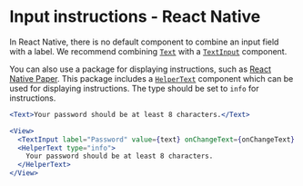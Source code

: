 # Input instructions - React Native

In React Native, there is no default component to combine an input field with a label. We recommend combining [`Text`](https://reactnative.dev/docs/text) with a [`TextInput`](https://reactnative.dev/docs/textinput) component.

You can also use a package for displaying instructions, such as [React Native Paper](https://callstack.github.io/react-native-paper/index.html). This package includes a [`HelperText`](https://callstack.github.io/react-native-paper/docs/components/HelperText/) component which can be used for displaying instructions. The type should be set to `info` for instructions.

```jsx
<Text>Your password should be at least 8 characters.</Text>

<View>
  <TextInput label="Password" value={text} onChangeText={onChangeText} />
  <HelperText type="info">
    Your password should be at least 8 characters.
  </HelperText>
</View>
```
